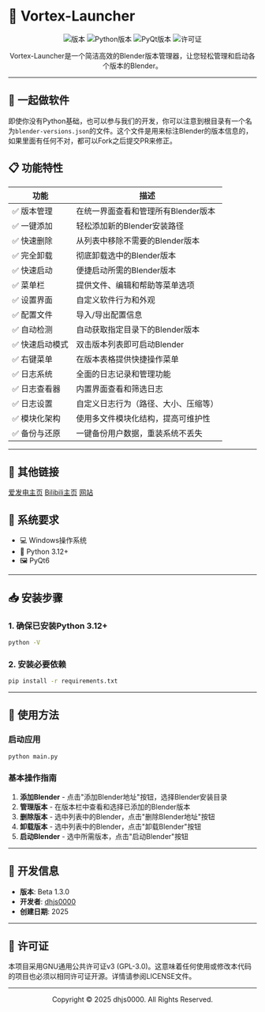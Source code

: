 # 🚀 Vortex-Launcher

<div align="center">

![版本](https://img.shields.io/badge/版本-Beta%201.3.0-blue)
![Python版本](https://img.shields.io/badge/Python-3.12-green)
![PyQt版本](https://img.shields.io/badge/PyQt-6.0.0+-orange)
![许可证](https://img.shields.io/badge/许可证-GPL%20v3-blue)

</div>

<p align="center">
Vortex-Launcher是一个简洁高效的Blender版本管理器，让您轻松管理和启动各个版本的Blender。
</p>

---
## 🤝 一起做软件

即使你没有Python基础，也可以参与我们的开发，你可以注意到根目录有一个名为`blender-versions.json`的文件。这个文件是用来标注Blender的版本信息的，如果里面有任何不对，都可以Fork之后提交PR来修正。

## 📋 功能特性

| 功能 | 描述 |
|------|------|
| ✅ 版本管理 | 在统一界面查看和管理所有Blender版本 |
| ✅ 一键添加 | 轻松添加新的Blender安装路径 |
| ✅ 快速删除 | 从列表中移除不需要的Blender版本 |
| ✅ 完全卸载 | 彻底卸载选中的Blender版本 |
| ✅ 快速启动 | 便捷启动所需的Blender版本 |
| ✅ 菜单栏 | 提供文件、编辑和帮助等菜单选项 |
| ✅ 设置界面 | 自定义软件行为和外观 |
| ✅ 配置文件 | 导入/导出配置信息 |
| ✅ 自动检测 | 自动获取指定目录下的Blender版本 |
| ✅ 快速启动模式 | 双击版本列表即可启动Blender |
| ✅ 右键菜单 | 在版本表格提供快捷操作菜单 |
| ✅ 日志系统 | 全面的日志记录和管理功能 |
| ✅ 日志查看器 | 内置界面查看和筛选日志 |
| ✅ 日志设置 | 自定义日志行为（路径、大小、压缩等） |
| ✅ 模块化架构 | 使用多文件模块化结构，提高可维护性 |
| ✅ 备份与还原 | 一键备份用户数据，重装系统不丢失 |
---

## 🔗 其他链接

[爱发电主页](https://afdian.com/a/dhjs0000)
[Bilibili主页](https://space.bilibili.com/430218185)
[网站](https://dhjs0000.github.io/Vortex-Launcher/)

## 🔧 系统要求

- 💻 Windows操作系统
- 🐍 Python 3.12+
- 🖼️ PyQt6

---

## 📥 安装步骤

### 1. 确保已安装Python 3.12+

```bash
python -V
```

### 2. 安装必要依赖

```bash
pip install -r requirements.txt
```

---

## 🚀 使用方法

### 启动应用

```bash
python main.py
```

### 基本操作指南

1. **添加Blender** - 点击"添加Blender地址"按钮，选择Blender安装目录
2. **管理版本** - 在版本栏中查看和选择已添加的Blender版本
3. **删除版本** - 选中列表中的Blender，点击"删除Blender地址"按钮
4. **卸载版本** - 选中列表中的Blender，点击"卸载Blender"按钮
5. **启动Blender** - 选中所需版本，点击"启动Blender"按钮

---

## 📝 开发信息

- **版本**: Beta 1.3.0
- **开发者**: [dhjs0000](mailto:dhjsIIII@foxmail.com)
- **创建日期**: 2025

---

## 📜 许可证

本项目采用GNU通用公共许可证v3 (GPL-3.0)。这意味着任何使用或修改本代码的项目也必须以相同许可证开源。详情请参阅LICENSE文件。

---

<p align="center">
Copyright © 2025 dhjs0000. All Rights Reserved.
</p> 
